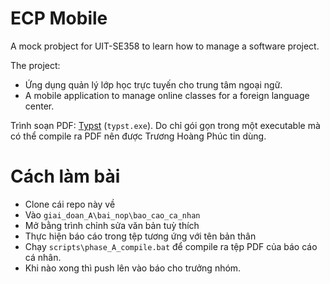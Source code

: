 # ECP Mobile

A mock probject for UIT-SE358 to learn how to manage a software project.

The project:
- Ứng dụng quản lý lớp học trực tuyến cho trung tâm ngoại ngữ.
- A mobile application to manage online classes for a foreign language center.

Trình soạn PDF: [Typst](https://typst.app/) (`typst.exe`). Do chỉ gói gọn trong một executable mà có thể compile ra PDF nên được Trương Hoàng Phúc tin dùng.

# Cách làm bài
- Clone cái repo này về
- Vào `giai_doan_A\bai_nop\bao_cao_ca_nhan`
- Mở bằng trình chỉnh sửa văn bản tuỳ thích
- Thực hiện báo cáo trong tệp tương ứng với tên bản thân
- Chạy `scripts\phase_A_compile.bat` để compile ra tệp PDF của báo cáo cá nhân.
- Khi nào xong thì push lên vào báo cho trưởng nhóm.
